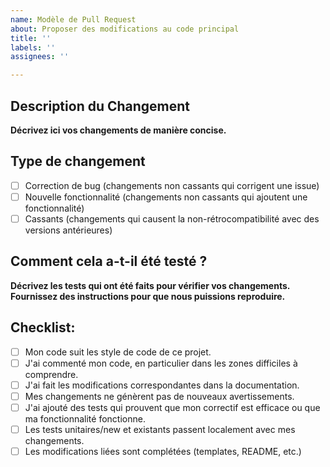 ```yaml
---
name: Modèle de Pull Request
about: Proposer des modifications au code principal
title: ''
labels: ''
assignees: ''

---
```


## Description du Changement
**Décrivez ici vos changements de manière concise.**

## Type de changement
- [ ] Correction de bug (changements non cassants qui corrigent une issue)
- [ ] Nouvelle fonctionnalité (changements non cassants qui ajoutent une fonctionnalité)
- [ ] Cassants (changements qui causent la non-rétrocompatibilité avec des versions antérieures)

## Comment cela a-t-il été testé ?
**Décrivez les tests qui ont été faits pour vérifier vos changements. Fournissez des instructions pour que nous puissions reproduire.**

## Checklist:
- [ ] Mon code suit les style de code de ce projet.
- [ ] J'ai commenté mon code, en particulier dans les zones difficiles à comprendre.
- [ ] J'ai fait les modifications correspondantes dans la documentation.
- [ ] Mes changements ne génèrent pas de nouveaux avertissements.
- [ ] J'ai ajouté des tests qui prouvent que mon correctif est efficace ou que ma fonctionnalité fonctionne.
- [ ] Les tests unitaires/new et existants passent localement avec mes changements.
- [ ] Les modifications liées sont complétées (templates, README, etc.)
